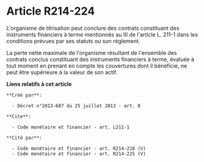 # Article R214-224

L'organisme de titrisation peut conclure des contrats constituant des instruments financiers à terme mentionnés au III de
l'article L. 211-1 dans les conditions prévues par ses statuts ou son règlement. 

La perte nette maximale de l'organisme résultant de l'ensemble des contrats conclus constituant des instruments financiers à
terme, évaluée à tout moment en prenant en compte les couvertures dont il bénéficie, ne peut être supérieure à la valeur de
son actif.

**Liens relatifs à cet article**

	**Créé par**:

	  - Décret n°2013-687 du 25 juillet 2013 - art. 8

	**Cite**:

	  - Code monétaire et financier - art. L211-1

	**Cité par**:

	  - Code monétaire et financier - art. R214-218 (V)
	  - Code monétaire et financier - art. R214-225 (V)
